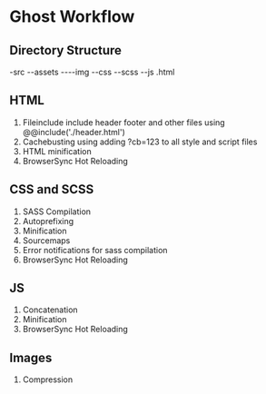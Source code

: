 # Ghost Workflow

## Directory Structure

-src
--assets
----img
--css
--scss
--js
.html

## HTML

1. Fileinclude include header footer and other files using @@include('./header.html')
2. Cachebusting using adding ?cb=123 to all style and script files
3. HTML minification
4. BrowserSync Hot Reloading

## CSS and SCSS

1. SASS Compilation
2. Autoprefixing
3. Minification
4. Sourcemaps
5. Error notifications for sass compilation
6. BrowserSync Hot Reloading

## JS

1. Concatenation
2. Minification
3. BrowserSync Hot Reloading

## Images

1. Compression
